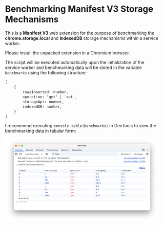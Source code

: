 # Benchmarking Manifest V3 Storage Mechanisms

This is a **Manifest V3** web extension for the purpose of benchmarking the **chrome.storage.local** and **IndexedDB** storage mechanisms within a service worker.

Please install the unpacked extension in a Chromium browser.

The script will be executed automatically upon the initialization of the service worker and benchmarking data will be stored in the variable `benchmarks` using the following structure:

```
[
    {
        rowsInserted: number,
        operation: 'get' | 'set',
        storageApi: number,
        indexedDB: number,
    }
]
```

I recommend executing `console.table(benchmarks)` in DevTools to view the benchmarking data in tabular form:

<img alt="Benchmarks in DevTools" src="./benchmarks.png" />
